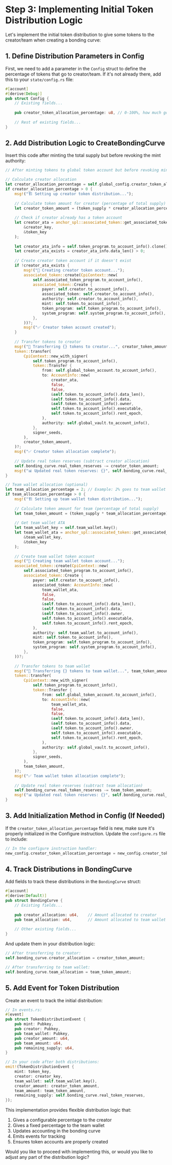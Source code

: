 # Step 3: Implementing Initial Token Distribution Logic

Let's implement the initial token distribution to give some tokens to the creator/team when creating a bonding curve:

## 1. Define Distribution Parameters in Config

First, we need to add a parameter in the `Config` struct to define the percentage of tokens that go to creator/team. If it's not already there, add this to your `state/config.rs` file:

```rust
#[account]
#[derive(Debug)]
pub struct Config {
    // Existing fields...
    
    pub creator_token_allocation_percentage: u8, // 0-100%, how much goes to creator
    
    // Rest of existing fields...
}
```

## 2. Add Distribution Logic to CreateBondingCurve

Insert this code after minting the total supply but before revoking the mint authority:

```rust
// After minting tokens to global token account but before revoking mint authority

// Calculate creator allocation
let creator_allocation_percentage = self.global_config.creator_token_allocation_percentage as u64;
if creator_allocation_percentage > 0 {
    msg!("🏗️ Setting up creator token distribution...");
    
    // Calculate token amount for creator (percentage of total supply)
    let creator_token_amount = (token_supply * creator_allocation_percentage) / 100;
    
    // Check if creator already has a token account
    let creator_ata = anchor_spl::associated_token::get_associated_token_address(
        &creator_key,
        &token_key
    );
    
    let creator_ata_info = self.token_program.to_account_info().clone();
    let creator_ata_exists = creator_ata_info.data_len() > 0;
    
    // Create creator token account if it doesn't exist
    if !creator_ata_exists {
        msg!("📝 Creating creator token account...");
        associated_token::create(CpiContext::new(
            self.associated_token_program.to_account_info(),
            associated_token::Create {
                payer: self.creator.to_account_info(),
                associated_token: self.creator.to_account_info(),
                authority: self.creator.to_account_info(),
                mint: self.token.to_account_info(),
                token_program: self.token_program.to_account_info(),
                system_program: self.system_program.to_account_info(),
            },
        ))?;
        msg!("✅ Creator token account created");
    }
    
    // Transfer tokens to creator
    msg!("💸 Transferring {} tokens to creator...", creator_token_amount);
    token::transfer(
        CpiContext::new_with_signer(
            self.token_program.to_account_info(),
            token::Transfer {
                from: self.global_token_account.to_account_info(),
                to: AccountInfo::new(
                    creator_ata,
                    false,
                    false,
                    &self.token.to_account_info().data_len(),
                    &self.token.to_account_info().data,
                    &self.token.to_account_info().owner,
                    self.token.to_account_info().executable,
                    self.token.to_account_info().rent_epoch,
                ),
                authority: self.global_vault.to_account_info(),
            },
            signer_seeds,
        ),
        creator_token_amount,
    )?;
    msg!("✅ Creator token allocation complete");
    
    // Update real token reserves (subtract creator allocation)
    self.bonding_curve.real_token_reserves -= creator_token_amount;
    msg!("📊 Updated real token reserves: {}", self.bonding_curve.real_token_reserves);
}

// Team wallet allocation (optional)
let team_allocation_percentage = 2; // Example: 2% goes to team wallet
if team_allocation_percentage > 0 {
    msg!("🏗️ Setting up team wallet token distribution...");
    
    // Calculate token amount for team (percentage of total supply)
    let team_token_amount = (token_supply * team_allocation_percentage) / 100;
    
    // Get team wallet ATA
    let team_wallet_key = self.team_wallet.key();
    let team_wallet_ata = anchor_spl::associated_token::get_associated_token_address(
        &team_wallet_key,
        &token_key
    );
    
    // Create team wallet token account
    msg!("📝 Creating team wallet token account...");
    associated_token::create(CpiContext::new(
        self.associated_token_program.to_account_info(),
        associated_token::Create {
            payer: self.creator.to_account_info(),
            associated_token: AccountInfo::new(
                team_wallet_ata,
                false,
                false,
                &self.token.to_account_info().data_len(),
                &self.token.to_account_info().data,
                &self.token.to_account_info().owner,
                self.token.to_account_info().executable,
                self.token.to_account_info().rent_epoch,
            ),
            authority: self.team_wallet.to_account_info(),
            mint: self.token.to_account_info(),
            token_program: self.token_program.to_account_info(),
            system_program: self.system_program.to_account_info(),
        },
    ))?;
    
    // Transfer tokens to team wallet
    msg!("💸 Transferring {} tokens to team wallet...", team_token_amount);
    token::transfer(
        CpiContext::new_with_signer(
            self.token_program.to_account_info(),
            token::Transfer {
                from: self.global_token_account.to_account_info(),
                to: AccountInfo::new(
                    team_wallet_ata,
                    false,
                    false,
                    &self.token.to_account_info().data_len(),
                    &self.token.to_account_info().data,
                    &self.token.to_account_info().owner,
                    self.token.to_account_info().executable,
                    self.token.to_account_info().rent_epoch,
                ),
                authority: self.global_vault.to_account_info(),
            },
            signer_seeds,
        ),
        team_token_amount,
    )?;
    msg!("✅ Team wallet token allocation complete");
    
    // Update real token reserves (subtract team allocation)
    self.bonding_curve.real_token_reserves -= team_token_amount;
    msg!("📊 Updated real token reserves: {}", self.bonding_curve.real_token_reserves);
}
```

## 3. Add Initialization Method in Config (If Needed)

If the `creator_token_allocation_percentage` field is new, make sure it's properly initialized in the Configure instruction. Update the `configure.rs` file to include:

```rust
// In the configure instruction handler:
new_config.creator_token_allocation_percentage = new_config.creator_token_allocation_percentage.min(20); // Cap at 20%
```

## 4. Track Distributions in BondingCurve

Add fields to track these distributions in the `BondingCurve` struct:

```rust
#[account]
#[derive(Default)]
pub struct BondingCurve {
    // Existing fields...
    
    pub creator_allocation: u64,    // Amount allocated to creator
    pub team_allocation: u64,       // Amount allocated to team wallet
    
    // Other existing fields...
}
```

And update them in your distribution logic:

```rust
// After transferring to creator:
self.bonding_curve.creator_allocation = creator_token_amount;

// After transferring to team wallet:
self.bonding_curve.team_allocation = team_token_amount;
```

## 5. Add Event for Token Distribution

Create an event to track the initial distribution:

```rust
// In events.rs:
#[event]
pub struct TokenDistributionEvent {
    pub mint: Pubkey,
    pub creator: Pubkey,
    pub team_wallet: Pubkey,
    pub creator_amount: u64,
    pub team_amount: u64,
    pub remaining_supply: u64,
}

// In your code after both distributions:
emit!(TokenDistributionEvent {
    mint: token_key,
    creator: creator_key,
    team_wallet: self.team_wallet.key(),
    creator_amount: creator_token_amount,
    team_amount: team_token_amount,
    remaining_supply: self.bonding_curve.real_token_reserves,
});
```

This implementation provides flexible distribution logic that:
1. Gives a configurable percentage to the creator
2. Gives a fixed percentage to the team wallet
3. Updates accounting in the bonding curve
4. Emits events for tracking
5. Ensures token accounts are properly created

Would you like to proceed with implementing this, or would you like to adjust any part of the distribution logic?